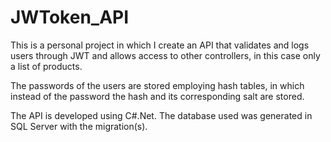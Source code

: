 # JWToken_API

This is a personal project in which I create an API that validates and logs users through JWT and allows access to other controllers, in this case only a list of products.

The passwords of the users are stored employing hash tables, in which instead of the password the hash and its corresponding salt are stored.

The API is developed using C#.Net. The database used was generated in SQL Server with the migration(s).
